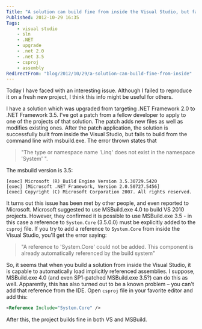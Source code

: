 ```yaml
---
Title: "A solution can build fine from inside the Visual Studio, but fail to build with msbuild.exe"
Published: 2012-10-29 16:35
Tags:
    - visual studio
    - sln
    - .NET
    - upgrade
    - .net 2.0
    - .net 3.5
    - csproj
    - assembly
RedirectFrom: "blog/2012/10/29/a-solution-can-build-fine-from-inside"
---
```


Today I have faced with an interesting issue. Although I failed to reproduce it on a fresh new project, I think this info might be useful for others.

I have a solution which was upgraded from targeting .NET Framework 2.0 to .NET Framework 3.5. I've got a patch from a fellow developer to apply to one of the projects of that solution. The patch adds new files as well as modifies existing ones. After the patch application, the solution is successfully built from inside the Visual Studio, but fails to build from the command line with msbuild.exe. The error thrown states that

> "The type or namespace name 'Linq' does not exist in the namespace 'System' ".

The msbuild version is 3.5:

```LOG
[exec] Microsoft (R) Build Engine Version 3.5.30729.5420
[exec] [Microsoft .NET Framework, Version 2.0.50727.5456]
[exec] Copyright (C) Microsoft Corporation 2007. All rights reserved.
```

It turns out this issue has been met by other people, and even reported to Microsoft. Microsoft suggested to use MSBuild.exe 4.0 to build VS 2010 projects. However, they confirmed it is possible to use MSBuild.exe 3.5  - in this case a reference to `System.Core` (3.5.0.0) must be explicitly added to the `csproj` file.
If you try to add a reference to `System.Core` from inside the Visual Studio, you'll get the error saying:

> "A reference to 'System.Core' could not be added. This component is already automatically referenced by the build system"

So, it seems that when you build a solution from inside the Visual Studio, it is capable to automatically load implicitly referenced assemblies. I suppose, MSBuild.exe 4.0 (and even SP1-patched MSBuild.exe 3.5?) can do this as well. Apparently, this has also turned out to be a known problem – you can't add that reference from the IDE. Open `csproj` file in your favorite editor and add this:

```XML
<Reference Include="System.Core" />
```

After this, the project builds fine in both VS and MSBuild.
